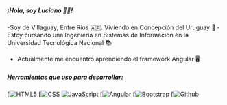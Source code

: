 

##### ¡Hola, soy Luciano 🙋‍♂️!

-Soy de Villaguay, Entre Ríos 🇦🇷. Viviendo en Concepción del Uruguay 🌆
-Estoy cursando una Ingeniería en Sistemas de Información en la Universidad Tecnológica Nacional 📚
- Actualmente me encuentro aprendiendo el framework Angular 🖥️
  

##### Herramientas que uso para desarrollar:

[![HTML5](https://img.shields.io/badge/HTML5-E34F26?style=for-the-badge&logo=html5&logoColor=white)
[![CSS](https://img.shields.io/badge/CSS3-1572B6?style=for-the-badge&logo=css3&logoColor=white)
[![JavaScript]([https://img.shields.io/badge/CSS3-1572B6?style=for-the-badge&logo=css3&logoColor=white)](https://img.shields.io/badge/JavaScript-323330?style=for-the-badge&logo=javascript&logoColor=F7DF1E)
[![Angular]([https://img.shields.io/badge/CSS3-1572B6?style=for-the-badge&logo=css3&logoColor=white](https://img.shields.io/badge/Angular-DD0031?style=for-the-badge&logo=angular&logoColor=white))
[![Bootstrap]([https://img.shields.io/badge/CSS3-1572B6?style=for-the-badge&logo=css3&logoColor=white](https://img.shields.io/badge/Bootstrap-563D7C?style=for-the-badge&logo=bootstrap&logoColor=white))
[![Github]([https://img.shields.io/badge/CSS3-1572B6?style=for-the-badge&logo=css3&logoColor=white](https://img.shields.io/badge/GitHub-100000?style=for-the-badge&logo=github&logoColor=white))

